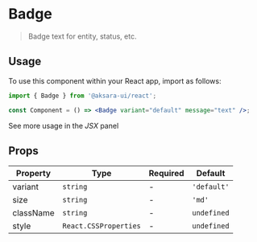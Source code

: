 # Badge

> Badge text for entity, status, etc.

## Usage

To use this component within your React app, import as follows:

```jsx
import { Badge } from '@aksara-ui/react';

const Component = () => <Badge variant="default" message="text" />;
```

See more usage in the _JSX_ panel

## Props

| Property  | Type                  | Required | Default     |
| --------- | --------------------- | -------- | ----------- |
| variant   | `string`              | -        | `'default'` |
| size      | `string`              | -        | `'md'`      |
| className | `string`              | -        | `undefined` |
| style     | `React.CSSProperties` | -        | `undefined` |
